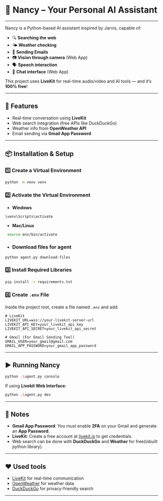 

# 🧠 Nancy – Your Personal AI Assistant

---
Nancy is a Python-based AI assistant inspired by Jarvis, capable of:

* 🔍 **Searching the web**
* 🌤️ **Weather checking**
* 📨 **Sending Emails**
* 📷 **Vision through camera** (Web App)
* 🗣️ **Speech interaction**
* 📝 **Chat interface** (Web App)

This project uses **LiveKit** for real-time audio/video and AI tools — and it’s **100% free**!

---

## 🚀 Features

* Real-time conversation using **LiveKit**
* Web search integration (free APIs like DuckDuckGo)
* Weather info from **OpenWeather API**
* Email sending via **Gmail App Password**

---

## 📦 Installation & Setup

### 1️⃣ Create a Virtual Environment

```bash
python -m venv venv
```

### 2️⃣ Activate the Virtual Environment

* **Windows**

```bash
\venv\Scripts\activate
```

* **Mac/Linux**

```bash
 source env/bin/activate
```

* ### Download files for agent
```bash
python agent.py download-files
```
### 3️⃣ Install Required Libraries

```bash
pip install -r requirements.txt
```

### 4️⃣ Create `.env` File

Inside the project root, create a file named `.env` and add:

```env
# LiveKit
LIVEKIT_URL=wss://your-livekit-server-url
LIVEKIT_API_KEY=your_livekit_api_key
LIVEKIT_API_SECRET=your_livekit_api_secret

# Gmail (For Email Sending Tool)
GMAIL_USER=your_gmail@gmail.com
GMAIL_APP_PASSWORD=your_gmail_app_password
```

---

## ▶️ Running Nancy

```bash
python .\agent.py console 
```

If using **Livekit Web Interface**:

```bash
python .\agent.py dev
```
---

## 📜 Notes

* **Gmail App Password**: You must enable **2FA** on your Gmail and generate an **App Password**.
* **LiveKit**: Create a free account at [livekit.io](https://livekit.io/) to get credentials.
* Web search can be done with **DuckDuckGo** and **Weather** for free(inbuilt python library).

---

## ❤️ Used tools

* [LiveKit](https://livekit.io/) for real-time communication
* [OpenWeather](https://openweathermap.org/) for weather data
* [DuckDuckGo](https://duckduckgo.com/) for privacy-friendly search

---

